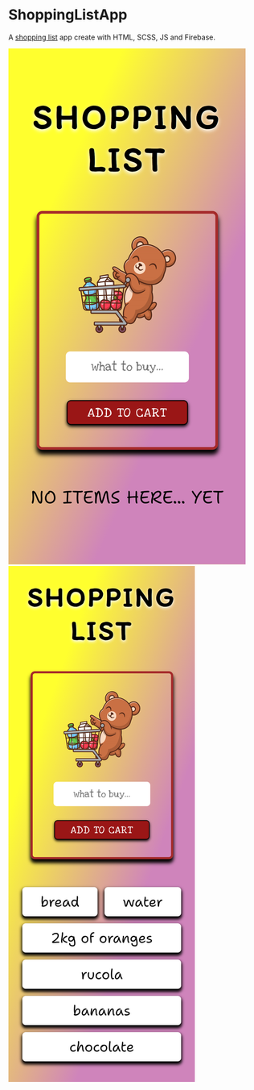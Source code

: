 # ShoppingListApp

A [shopping list](https://add-to-cart-gonzalesgutierrez.netlify.app/) app create with HTML, SCSS, JS and Firebase.

![firstImg](/...readMe/add-to-cart-gonzalesgutierrez.netlify.app.png)  ![secondImg](/...readMe/add-to-cart-gonzalesgutierrez.netlify.appWithItems.png)

